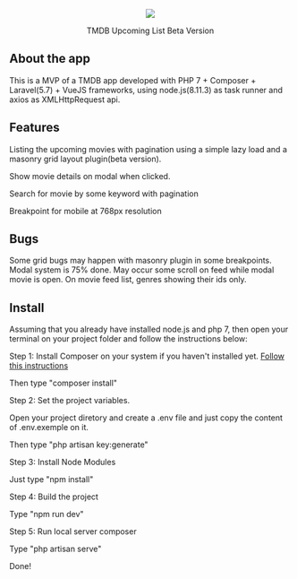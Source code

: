 <p align="center"><img src="https://kobe.io/wp-content/uploads/2018/07/favicon-1.png"></p>

<p align="center">TMDB Upcoming List Beta Version</p>

## About the app

This is a MVP of a TMDB app developed with PHP 7 + Composer + Laravel(5.7) + VueJS frameworks, using node.js(8.11.3) as task runner and axios as XMLHttpRequest api.

## Features

Listing the upcoming movies with pagination using a simple lazy load and a masonry grid layout plugin(beta version).

Show movie details on modal when clicked.

Search for movie by some keyword with pagination

Breakpoint for mobile at 768px resolution

## Bugs

Some grid bugs may happen with masonry plugin in some breakpoints.
Modal system is 75% done. May occur some scroll on feed while modal movie is open.
On movie feed list, genres showing their ids only.


## Install

Assuming that you already have installed node.js and php 7, then open your terminal on your project folder and follow the instructions below:

Step 1: Install Composer on your system if you haven't installed yet.
<a href="https://getcomposer.org/doc/00-intro.md#installation-linux-unix-macos" target="_blank" > Follow this instructions</a>

Then type "composer install"

Step 2: Set the project variables.

Open your project diretory and create a .env file and just copy the content of .env.exemple on it.

Then type "php artisan key:generate"

Step 3: Install Node Modules 

Just type "npm install"

Step 4: Build the project

Type "npm run dev"

Step 5: Run local server composer

Type "php artisan serve"

Done!

